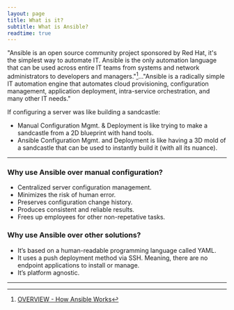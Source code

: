 ```yaml
---
layout: page
title: What is it?
subtitle: What is Ansible?
readtime: true
---
```

"Ansible is an open source community project sponsored by Red Hat, it's the simplest way to automate IT. Ansible is the only automation language that can be used across entire IT teams from systems and network administrators to developers and managers."[^1]..."Ansible is a radically simple IT automation engine that automates cloud provisioning, configuration management, application deployment, intra-service orchestration, and many other IT needs."

If configuring a server was like building a sandcastle:
- Manual Configuration Mgmt. & Deployment is like trying to make a sandcastle from a 2D blueprint with hand tools.
- Ansible Configuration Mgmt. and Deployment is like having a 3D mold of a sandcastle that can be used to instantly build it (with all its nuance).

---
### Why use Ansible over manual configuration?
- Centralized server configuration management.
- Minimizes the risk of human error.
- Preserves configuration change history.
- Produces consistent and reliable results.
- Frees up employees for other non-repetative tasks.

### Why use Ansible over other solutions?
- It’s based on a human-readable programming language called YAML.
- It uses a push deployment method via SSH. Meaning, there are no endpoint applications to install or manage.
- It’s platform agnostic.

---
[^1]: [OVERVIEW - How Ansible Works](https://www.ansible.com/overview/how-ansible-works?hsLang=en-us)

